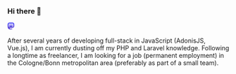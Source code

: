 ### Hi there 👋

<a rel="me" href="https://mastodon.social/@daspbn"><img src="https://raw.githubusercontent.com/mastodon/mastodon/main/app/javascript/images/logo.svg" width="16" height="16"></a>

After several years of developing full-stack in JavaScript (AdonisJS, Vue.js), I am currently dusting off my PHP and  Laravel knowledge.
Following a longtime as freelancer, I am looking for a job (permanent employment) in the Cologne/Bonn metropolitan area (preferably as part of a small team).


 
<!--
**dspangenberg/dspangenberg** is a ✨ _special_ ✨ repository because its `README.md` (this file) appears on your GitHub profile.

Here are some ideas to get you started:

- 🔭 I’m currently working on ...
- 🌱 I’m currently learning ...
- 👯 I’m looking to collaborate on ...
- 🤔 I’m looking for help with ...
- 💬 Ask me about ...
- 📫 How to reach me: ...
- 😄 Pronouns: ...
- ⚡ Fun fact: ...
-->
